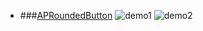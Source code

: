 * ###[APRoundedButton](https://github.com/elpsk/APRoundedButton)
![demo1](https://github.com/elpsk/APRoundedButton/blob/master/ss-b.png)
![demo2](https://github.com/elpsk/APRoundedButton/blob/master/ss-d.png)